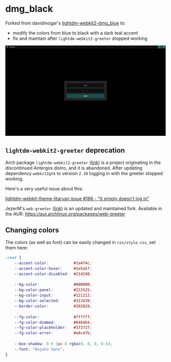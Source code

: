 # dmg_black

Forked from davidmogar's [lightdm-webkit2-dmg_blue](https://github.com/davidmogar/lightdm-webkit2-dmg_blue) to:
* modify the colors from blue to black with a dark teal accent 
* fix and maintain after `lightdm-webkit2-greeter` stopped working

![screenshot](screenshot.png)

## `lightdm-webkit2-greeter` deprecation

Arch package `lightdm-webkit2-greeter` ([link](https://github.com/Antergos/web-greeter)) is a project originating in the discontinued Antergos distro, and it is abandoned. After updating dependency `webkit2gtk` to version `2.38` logging in with the greeter stopped working.

Here's a very useful issue about this:

[lightdm-webkit-theme-litarvan issue #186 - "It simply doesn't log in"](https://github.com/Litarvan/lightdm-webkit-theme-litarvan/issues/186)

JezerM's `web-greeter` ([link](https://github.com/jezerm/web-greeter)) is an updated and maintained fork. Available in the AUR: https://aur.archlinux.org/packages/web-greeter 

## Changing colors

The colors (as well as font) can be easily changed in `css/style.css`, set them here:

```css
:root {
    --accent-color:           #1a4f4c;
    --accent-color-hover:     #1e5a57;
    --accent-color-disabled:  #214240;

    --bg-color:               #000000;
    --bg-color-panel:         #222525;
    --bg-color-input:         #121212;
    --bg-color-selected:      #313438;
    --border-color:           #282828;

    --fg-color:               #ffffff;
    --fg-color-dimmed:        #646464;
    --fg-color-placeholder:   #373737;
    --fg-color-error:         #e8c47b;

    --box-shadow: 0 0 3px 0 rgba(0, 0, 0, 0.6);
    --font: "DejaVu Sans";
}
```
